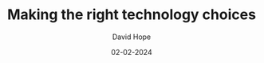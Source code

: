 ---
layout: post

title:  "Making the right technology choices"
description: 
summary:

date:   02-02-2024
comingSoon: true

author: David Hope
role: Principal Architect
profile:
---